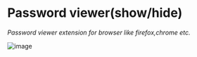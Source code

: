 # Password viewer(show/hide)
_Password viewer extension for browser like firefox,chrome etc._

![image](https://user-images.githubusercontent.com/71131016/174945894-6b95f97d-fe0f-481a-9674-4ff9cbe8d8a0.png)

